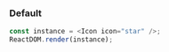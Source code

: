 ### Default

<!--start-code-->

```js
const instance = <Icon icon="star" />;
ReactDOM.render(instance);
```

<!--end-code-->
